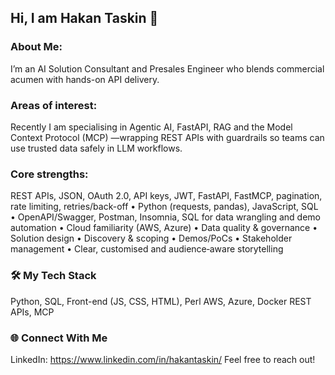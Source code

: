 ## Hi, I am Hakan Taskin 👋

### About Me: 
I’m an AI Solution Consultant and Presales Engineer who blends commercial acumen with hands-on API delivery. 

### Areas of interest: 
Recently I am specialising in Agentic AI, FastAPI, RAG and the Model Context Protocol (MCP) —wrapping REST APIs with guardrails so teams can use trusted data safely in LLM workflows.

### Core strengths: 
REST APIs, JSON, OAuth 2.0, API keys, JWT, FastAPI, FastMCP, pagination, rate limiting, retries/back-off • Python (requests, pandas), JavaScript, SQL • OpenAPI/Swagger, Postman, Insomnia, SQL for data wrangling and demo automation • Cloud familiarity (AWS, Azure) • Data quality & governance • Solution design • Discovery & scoping • Demos/PoCs • Stakeholder management • Clear, customised and audience‑aware storytelling

### 🛠️ My Tech Stack
<p>
  Python, SQL, Front-end (JS, CSS, HTML), Perl 
  AWS, Azure, Docker 
  REST APIs, MCP 
</p>

### 🌐 Connect With Me
LinkedIn: https://www.linkedin.com/in/hakantaskin/
Feel free to reach out!

<!--
**hakant66/hakant66** is a ✨ _special_ ✨ repository because its `README.md` (this file) appears on your GitHub profile.
Here are some ideas to get you started:

- 🔭 I’m currently working on ...
- 🌱 I’m currently learning ...
- 👯 I’m looking to collaborate on ...
- 🤔 I’m looking for help with ...
- 💬 Ask me about ...
- 📫 How to reach me: ...
- 😄 Pronouns: ...
- ⚡ Fun fact: ...
-->
